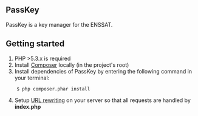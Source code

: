 PassKey
-----------------

PassKey is a key manager for the ENSSAT.

## Getting started

1. PHP >5.3.x is required
2. Install [Composer](#composer-installation) locally (in the project's root)
3. Install dependencies of PassKey by entering the following command in your terminal:
```
	$ php composer.phar install
```
4. Setup [URL rewriting](https://www.google.fr/search?q=apache+url+rewriting) on your server so that all requests are handled by **index.php**
